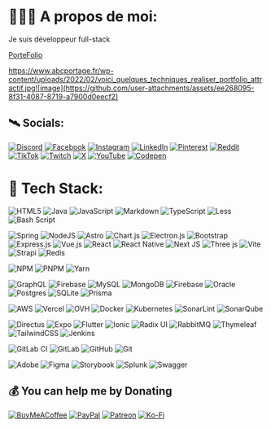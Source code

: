 # 👨🏽‍💻 A propos de moi:
Je suis développeur full-stack<br>

[PorteFolio](https://www.melaniedev.com)

https://www.abcportage.fr/wp-content/uploads/2022/02/voici_quelques_techniques_realiser_portfolio_attractif.jpg![image](https://github.com/user-attachments/assets/ee268095-8f31-4087-8719-a7900d0eecf2)






## 🛰️ Socials:
[![Discord](https://img.shields.io/badge/Discord-%237289DA.svg?logo=discord&logoColor=white)](https://discord.gg/d) 
[![Facebook](https://img.shields.io/badge/Facebook-%231877F2.svg?logo=Facebook&logoColor=white)](https://facebook.com/f) 
[![Instagram](https://img.shields.io/badge/Instagram-%23E4405F.svg?logo=Instagram&logoColor=white)](https://instagram.com/i) 
[![LinkedIn](https://img.shields.io/badge/LinkedIn-%230077B5.svg?logo=linkedin&logoColor=white)](https://linkedin.com/in/i) 
[![Pinterest](https://img.shields.io/badge/Pinterest-%23E60023.svg?logo=Pinterest&logoColor=white)](https://pinterest.com/p) 
[![Reddit](https://img.shields.io/badge/Reddit-%23FF4500.svg?logo=Reddit&logoColor=white)](https://reddit.com/user/r) 
[![TikTok](https://img.shields.io/badge/TikTok-%23000000.svg?logo=TikTok&logoColor=white)](https://tiktok.com/@t) 
[![Twitch](https://img.shields.io/badge/Twitch-%239146FF.svg?logo=Twitch&logoColor=white)](https://twitch.tv/t) 
[![X](https://img.shields.io/badge/X-black.svg?logo=X&logoColor=white)](https://x.com/x) 
[![YouTube](https://img.shields.io/badge/YouTube-%23FF0000.svg?logo=YouTube&logoColor=white)](https://youtube.com/@y) 
[![Codepen](https://img.shields.io/badge/Codepen-000000?style=for-the-badge&logo=codepen&logoColor=white)](https://codepen.io/c) 

# 🧳 Tech Stack:
![HTML5](https://img.shields.io/badge/html5-%23E34F26.svg?style=flat-square&logo=html5&logoColor=white) 
![Java](https://img.shields.io/badge/java-%23ED8B00.svg?style=flat-square&logo=openjdk&logoColor=white) 
![JavaScript](https://img.shields.io/badge/javascript-%23323330.svg?style=flat-square&logo=javascript&logoColor=%23F7DF1E) 
![Markdown](https://img.shields.io/badge/markdown-%23000000.svg?style=flat-square&logo=markdown&logoColor=white) 
![TypeScript](https://img.shields.io/badge/typescript-%23007ACC.svg?style=flat-square&logo=typescript&logoColor=white)
![Less](https://img.shields.io/badge/less-2B4C80?style=flat-square&logo=less&logoColor=white) 
![Bash Script](https://img.shields.io/badge/bash_script-%23121011.svg?style=flat-square&logo=gnu-bash&logoColor=white) 

![Spring](https://img.shields.io/badge/spring-%236DB33F.svg?style=flat-square&logo=spring&logoColor=white) 
![NodeJS](https://img.shields.io/badge/node.js-6DA55F?style=flat-square&logo=node.js&logoColor=white) 
![Astro](https://img.shields.io/badge/astro-%232C2052.svg?style=flat-square&logo=astro&logoColor=white) 
![Chart.js](https://img.shields.io/badge/chart.js-F5788D.svg?style=flat-square&logo=chart.js&logoColor=white) 
![Electron.js](https://img.shields.io/badge/Electron-191970?style=flat-square&logo=Electron&logoColor=white) 
![Bootstrap](https://img.shields.io/badge/bootstrap-%238511FA.svg?style=flat-square&logo=bootstrap&logoColor=white) 
![Express.js](https://img.shields.io/badge/express.js-%23404d59.svg?style=flat-square&logo=express&logoColor=%2361DAFB)
![Vue.js](https://img.shields.io/badge/vue.js-%2335495e.svg?style=flat-square&logo=vuedotjs&logoColor=%234FC08D) 
![React](https://img.shields.io/badge/react-%2320232a.svg?style=flat-square&logo=react&logoColor=%2361DAFB)
![React Native](https://img.shields.io/badge/react_native-%2320232a.svg?style=flat-square&logo=react&logoColor=%2361DAFB) 
![Next JS](https://img.shields.io/badge/Next-black?style=flat-square&logo=next.js&logoColor=white) 
![Three js](https://img.shields.io/badge/threejs-black?style=flat-square&logo=three.js&logoColor=white) 
![Vite](https://img.shields.io/badge/vite-%23646CFF.svg?style=flat-square&logo=vite&logoColor=white) 
![Strapi](https://img.shields.io/badge/strapi-%232E7EEA.svg?style=flat-square&logo=strapi&logoColor=white) 
![Redis](https://img.shields.io/badge/redis-%23DD0031.svg?style=flat-square&logo=redis&logoColor=white) 

![NPM](https://img.shields.io/badge/NPM-%23CB3837.svg?style=flat-square&logo=npm&logoColor=white) 
![PNPM](https://img.shields.io/badge/pnpm-%234a4a4a.svg?style=flat-square&logo=pnpm&logoColor=f69220) 
![Yarn](https://img.shields.io/badge/yarn-%232C8EBB.svg?style=flat-square&logo=yarn&logoColor=white) 


![GraphQL](https://img.shields.io/badge/-GraphQL-E10098?style=flat-square&logo=graphql&logoColor=white) 
![Firebase](https://img.shields.io/badge/firebase-a08021?style=flat-square&logo=firebase&logoColor=ffcd34) 
![MySQL](https://img.shields.io/badge/mysql-4479A1.svg?style=flat-square&logo=mysql&logoColor=white) 
![MongoDB](https://img.shields.io/badge/MongoDB-%234ea94b.svg?style=flat-square&logo=mongodb&logoColor=white) 
![Firebase](https://img.shields.io/badge/firebase-%23039BE5.svg?style=flat-square&logo=firebase) 
![Oracle](https://img.shields.io/badge/Oracle-F80000?style=flat-square&logo=oracle&logoColor=white) 
![Postgres](https://img.shields.io/badge/postgres-%23316192.svg?style=flat-square&logo=postgresql&logoColor=white) 
![SQLite](https://img.shields.io/badge/sqlite-%2307405e.svg?style=flat-square&logo=sqlite&logoColor=white) 
![Prisma](https://img.shields.io/badge/Prisma-3982CE?style=flat-square&logo=Prisma&logoColor=white) 


![AWS](https://img.shields.io/badge/AWS-%23FF9900.svg?style=flat-square&logo=amazon-aws&logoColor=white) 
![Vercel](https://img.shields.io/badge/vercel-%23000000.svg?style=flat-square&logo=vercel&logoColor=white) 
![OVH](https://img.shields.io/badge/ovh-%23123F6D.svg?style=flat-square&logo=ovh&logoColor=#123F6D) 
![Docker](https://img.shields.io/badge/docker-%230db7ed.svg?style=flat-square&logo=docker&logoColor=white) 
![Kubernetes](https://img.shields.io/badge/kubernetes-%23326ce5.svg?style=flat-square&logo=kubernetes&logoColor=white) 
![SonarLint](https://img.shields.io/badge/SonarLint-CB2029?style=flat-square&logo=SONARLINT&logoColor=white) 
![SonarQube](https://img.shields.io/badge/SonarQube-black?style=flat-square&logo=sonarqube&logoColor=4E9BCD) 

![Directus](https://img.shields.io/badge/directus-%2364f.svg?style=flat-square&logo=directus&logoColor=white) 
![Expo](https://img.shields.io/badge/expo-1C1E24?style=flat-square&logo=expo&logoColor=#D04A37) 
![Flutter](https://img.shields.io/badge/Flutter-%2302569B.svg?style=flat-square&logo=Flutter&logoColor=white) 
![Ionic](https://img.shields.io/badge/Ionic-%233880FF.svg?style=flat-square&logo=Ionic&logoColor=white) 
![Radix UI](https://img.shields.io/badge/radix%20ui-161618.svg?style=flat-square&logo=radix-ui&logoColor=white) 
![RabbitMQ](https://img.shields.io/badge/rabbitmq-FF6600?style=flat-square&logo=rabbitmq&logoColor=white) 
![Thymeleaf](https://img.shields.io/badge/Thymeleaf-%23005C0F.svg?style=flat-square&logo=Thymeleaf&logoColor=white) 
![TailwindCSS](https://img.shields.io/badge/tailwindcss-%2338B2AC.svg?style=flat-square&logo=tailwind-css&logoColor=white) 
![Jenkins](https://img.shields.io/badge/jenkins-%232C5263.svg?style=flat-square&logo=jenkins&logoColor=white) 

![GitLab CI](https://img.shields.io/badge/gitlab%20CI-%23181717.svg?style=flat-square&logo=gitlab&logoColor=white) 
![GitLab](https://img.shields.io/badge/gitlab-%23181717.svg?style=flat-square&logo=gitlab&logoColor=white) 
![GitHub](https://img.shields.io/badge/github-%23121011.svg?style=flat-square&logo=github&logoColor=white) 
![Git](https://img.shields.io/badge/git-%23F05033.svg?style=flat-square&logo=git&logoColor=white) 

![Adobe](https://img.shields.io/badge/adobe-%23FF0000.svg?style=flat-square&logo=adobe&logoColor=white) 
![Figma](https://img.shields.io/badge/figma-%23F24E1E.svg?style=flat-square&logo=figma&logoColor=white) 
![Storybook](https://img.shields.io/badge/-Storybook-FF4785?style=flat-square&logo=storybook&logoColor=white) 
![Splunk](https://img.shields.io/badge/splunk-%23000000.svg?style=flat-square&logo=splunk&logoColor=white) 
![Swagger](https://img.shields.io/badge/-Swagger-%23Clojure?style=flat-square&logo=swagger&logoColor=white) 


  ## 💰 You can help me by Donating
  [![BuyMeACoffee](https://img.shields.io/badge/Buy%20Me%20a%20Coffee-ffdd00?style=for-the-badge&logo=buy-me-a-coffee&logoColor=black)](https://buymeacoffee.com/c) 
  [![PayPal](https://img.shields.io/badge/PayPal-00457C?style=for-the-badge&logo=paypal&logoColor=white)](https://paypal.me/p) 
  [![Patreon](https://img.shields.io/badge/Patreon-F96854?style=for-the-badge&logo=patreon&logoColor=white)](https://patreon.com/p) 
  [![Ko-Fi](https://img.shields.io/badge/Ko--fi-F16061?style=for-the-badge&logo=ko-fi&logoColor=white)](https://ko-fi.com/k) 
